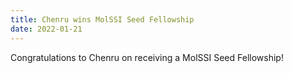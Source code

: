 ```yaml
---
title: Chenru wins MolSSI Seed Fellowship
date: 2022-01-21
---
```


Congratulations to Chenru on receiving a MolSSI Seed Fellowship!


<!--more-->
